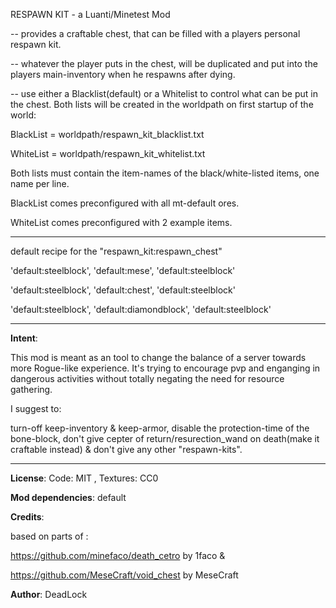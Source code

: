 RESPAWN KIT - a Luanti/Minetest Mod

-- provides a craftable chest, that can be filled with a players personal respawn kit.

-- whatever the player puts in the chest, will be duplicated and put into the players main-inventory when he respawns after dying.

-- use either a Blacklist(default) or a Whitelist to control what can be put in the chest. Both lists will be created in the worldpath on first startup of the world:

BlackList = worldpath/respawn_kit_blacklist.txt

WhiteList = worldpath/respawn_kit_whitelist.txt 

Both lists must contain the item-names of the black/white-listed items, one name per line.

BlackList comes preconfigured with all mt-default ores.

WhiteList comes preconfigured with 2 example items.

-----


default recipe for the "respawn_kit:respawn_chest"

'default:steelblock',  'default:mese',          'default:steelblock'

'default:steelblock',  'default:chest',         'default:steelblock'

'default:steelblock',  'default:diamondblock',  'default:steelblock'


----- 

**Intent**:

This mod is meant as an tool to change the balance of a server towards more Rogue-like experience.
It's trying to encourage pvp and enganging in dangerous activities without totally negating the need for resource gathering.
 
I suggest to:

turn-off keep-inventory & keep-armor,
disable the protection-time of the bone-block,
don't give cepter of return/resurection_wand on death(make it craftable instead) & 
don't give any other "respawn-kits".

-----
**License**: Code: MIT , Textures: CC0

**Mod dependencies**: default

**Credits**: 

based on parts of :

https://github.com/minefaco/death_cetro by 1faco &

https://github.com/MeseCraft/void_chest by MeseCraft

**Author**: DeadLock